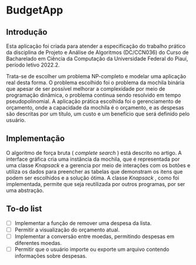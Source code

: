 # BudgetApp

## Introdução

Esta aplicação foi criada para atender a especificação do trabalho prático da disciplina de Projeto e Análise de Algoritmos (DC/CCN036) do Curso de Bacharelado em Ciência da Computação da Universidade Federal do Piauí, período letivo 2022.2.

Trata-se de escolher um problema NP-completo e modelar uma aplicação real desta forma. O problema escolhido foi o problema da mochila binária que apesar de ser possível melhorar a complexidade por meio de programação dinâmica, o problema continua sendo resolvido em tempo pseudopolinomial. A aplicação prática escolhida foi o gerenciamento de orçamento, onde a capacidade da mochila é o orçamento, e as despesas são descritas por um título, um custo e um benefício que será definido pelo usuário.

## Implementação

O algoritmo de força bruta ( _complete search_ ) está descrito no artigo. A interface gráfica cria uma instância da mochila, que é representada por uma classe  _Knapsack_ e a gerencia por meio de interações com os botões e utiliza os dados para preencher as tabelas que demonstram os itens que podem ser escolhidos e a solução ótima. A classe  _Knapsack_ , como foi implementada, permite que seja reutilizada por outros programas, por ser uma abstração.

## To-do list

- [ ] Implementar a função de remover uma despesa da lista.
- [ ] Permitir a visualização do orçamento atual.
- [ ] Implementar a conversão entre moedas, permitindo despesas em diferentes moedas.
- [ ] Permitir que o usuário importe ou exporte um arquivo contendo informações sobre despesas.